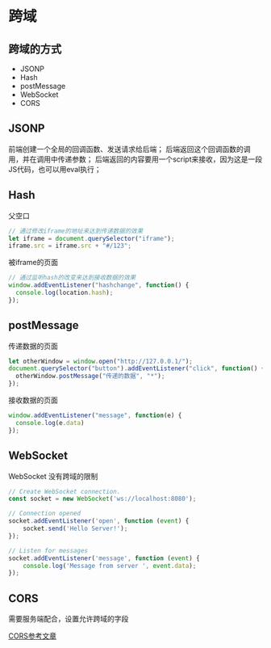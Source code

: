 # 跨域

## 跨域的方式

* JSONP
* Hash
* postMessage
* WebSocket
* CORS


## JSONP

前端创建一个全局的回调函数、发送请求给后端；
后端返回这个回调函数的调用，并在调用中传递参数；
后端返回的内容要用一个script来接收，因为这是一段JS代码，也可以用eval执行；

## Hash

父空口
```js
// 通过修改iframe的地址来达到传递数据的效果
let iframe = document.querySelector("iframe");
iframe.src = iframe.src + "#/123";
```

被iframe的页面
```js
// 通过监听hash的改变来达到接收数据的效果
window.addEventListener("hashchange", function() {
  console.log(location.hash);
});
```

## postMessage

传递数据的页面
```js
let otherWindow = window.open("http://127.0.0.1/");
document.querySelector("button").addEventListener("click", function() {
  otherWindow.postMessage("传递的数据", "*");
});
```

接收数据的页面
```js
window.addEventListener("message", function(e) {
  console.log(e.data)
});
```

## WebSocket

WebSocket 没有跨域的限制

```js
// Create WebSocket connection.
const socket = new WebSocket('ws://localhost:8080');

// Connection opened
socket.addEventListener('open', function (event) {
    socket.send('Hello Server!');
});

// Listen for messages
socket.addEventListener('message', function (event) {
    console.log('Message from server ', event.data);
});
```

## CORS

需要服务端配合，设置允许跨域的字段

[CORS参考文章](http://www.ruanyifeng.com/blog/2016/04/cors.html)